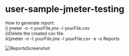 # user-sample-jmeter-testing

How to generate report:             
    i) jmeter -n -t yourFile.jmx -l yourFile.csv    
    ii)Delete the created csv file.                     
    iii)jmeter -n -t yourFile.jmx -l yourFile.csv -e -o Reports 

![ReportsScreenshot](https://user-images.githubusercontent.com/40742419/160438820-e85ea7b1-36a2-4163-aaa6-2aafc550bf95.JPG)
